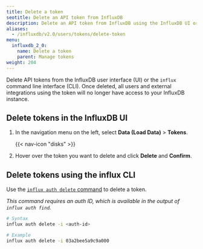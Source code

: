 ```yaml
---
title: Delete a token
seotitle: Delete an API token from InfluxDB
description: Delete an API token from InfluxDB using the InfluxDB UI or the `influx` CLI.
aliases:
  - /influxdb/v2.0/users/tokens/delete-token
menu:
  influxdb_2_0:
    name: Delete a token
    parent: Manage tokens
weight: 204
---
```


Delete API tokens from the InfluxDB user interface (UI) or the `influx` command line interface (CLI).
Once deleted, all users and external integrations using the token will no longer
have access to your InfluxDB instance.

## Delete tokens in the InfluxDB UI

1. In the navigation menu on the left, select **Data (Load Data)** > **Tokens**.

    {{< nav-icon "disks" >}}

2. Hover over the token you want to delete and click **Delete** and **Confirm**.

## Delete tokens using the influx CLI

Use the [`influx auth delete` command](/influxdb/v2.0/reference/cli/influx/auth/delete)
to delete a token.

_This command requires an auth ID, which is available in the output of `influx auth find`._

```sh
# Syntax
influx auth delete -i <auth-id>

# Example
influx auth delete -i 03a2bee5a9c9a000
```
